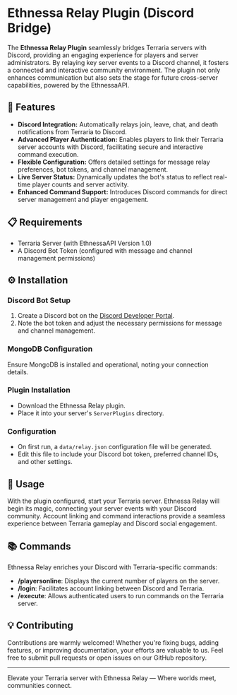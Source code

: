 # Ethnessa Relay Plugin (Discord Bridge)

The **Ethnessa Relay Plugin** seamlessly bridges Terraria servers with Discord, providing an engaging experience for players and server administrators. By relaying key server events to a Discord channel, it fosters a connected and interactive community environment. The plugin not only enhances communication but also sets the stage for future cross-server capabilities, powered by the EthnessaAPI.

## 🌟 Features

- **Discord Integration:** Automatically relays join, leave, chat, and death notifications from Terraria to Discord.
- **Advanced Player Authentication:** Enables players to link their Terraria server accounts with Discord, facilitating secure and interactive command execution.
- **Flexible Configuration:** Offers detailed settings for message relay preferences, bot tokens, and channel management.
- **Live Server Status:** Dynamically updates the bot's status to reflect real-time player counts and server activity.
- **Enhanced Command Support:** Introduces Discord commands for direct server management and player engagement.

## 📋 Requirements

- Terraria Server (with EthnessaAPI Version 1.0)
- A Discord Bot Token (configured with message and channel management permissions)

## ⚙️ Installation

### Discord Bot Setup
1. Create a Discord bot on the [Discord Developer Portal](https://discord.com/developers/applications).
2. Note the bot token and adjust the necessary permissions for message and channel management.

### MongoDB Configuration
Ensure MongoDB is installed and operational, noting your connection details.

### Plugin Installation
- Download the Ethnessa Relay plugin.
- Place it into your server's `ServerPlugins` directory.

### Configuration
- On first run, a `data/relay.json` configuration file will be generated.
- Edit this file to include your Discord bot token, preferred channel IDs, and other settings.

## 🚀 Usage

With the plugin configured, start your Terraria server. Ethnessa Relay will begin its magic, connecting your server events with your Discord community. Account linking and command interactions provide a seamless experience between Terraria gameplay and Discord social engagement.

## 📚 Commands

Ethnessa Relay enriches your Discord with Terraria-specific commands:

- **/playersonline**: Displays the current number of players on the server.
- **/login**: Facilitates account linking between Discord and Terraria.
- **/execute**: Allows authenticated users to run commands on the Terraria server.

## 💡 Contributing

Contributions are warmly welcomed! Whether you're fixing bugs, adding features, or improving documentation, your efforts are valuable to us. Feel free to submit pull requests or open issues on our GitHub repository.

---

Elevate your Terraria server with Ethnessa Relay — Where worlds meet, communities connect.
